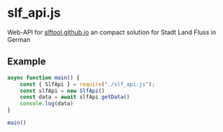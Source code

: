 # slf_api.js
Web-API for [slftool.github.io](https://slftool.github.io) an compact solution for Stadt Land Fluss in German

## Example
```JavaScript
async function main() {
	const { SlfApi } = require("./slf_api.js");
	const slfApi = new SlfApi()
	const data = await slfApi.getData()
	console.log(data)
}

main()
```

